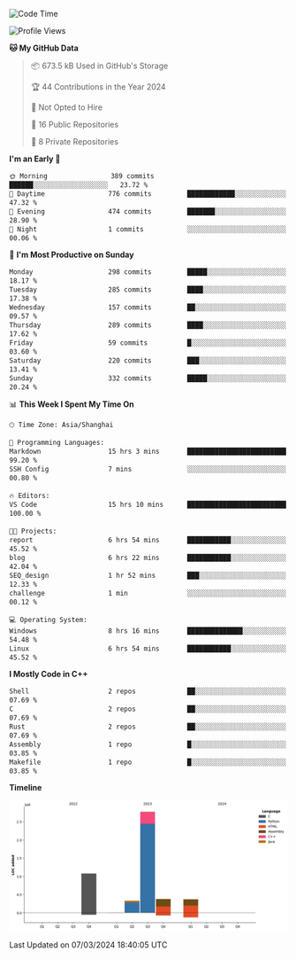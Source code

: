 <!--
**Salvely/Salvely** is a ✨ _special_ ✨ repository because its `README.md` (this file) appears on your GitHub profile.

Here are some ideas to get you started:

- 🔭 I’m currently working on ...
- 🌱 I’m currently learning ...
- 👯 I’m looking to collaborate on ...
- 🤔 I’m looking for help with ...
- 💬 Ask me about ...
- 📫 How to reach me: ...
- 😄 Pronouns: ...
- ⚡ Fun fact: ...
-->

<!--START_SECTION:waka-->
![Code Time](http://img.shields.io/badge/Code%20Time-544%20hrs%2021%20mins-blue)

![Profile Views](http://img.shields.io/badge/Profile%20Views-45-blue)

**🐱 My GitHub Data** 

> 📦 673.5 kB Used in GitHub's Storage 
 > 
> 🏆 44 Contributions in the Year 2024
 > 
> 🚫 Not Opted to Hire
 > 
> 📜 16 Public Repositories 
 > 
> 🔑 8 Private Repositories 
 > 
**I'm an Early 🐤** 

```text
🌞 Morning                389 commits         ██████░░░░░░░░░░░░░░░░░░░   23.72 % 
🌆 Daytime                776 commits         ████████████░░░░░░░░░░░░░   47.32 % 
🌃 Evening                474 commits         ███████░░░░░░░░░░░░░░░░░░   28.90 % 
🌙 Night                  1 commits           ░░░░░░░░░░░░░░░░░░░░░░░░░   00.06 % 
```
📅 **I'm Most Productive on Sunday** 

```text
Monday                   298 commits         █████░░░░░░░░░░░░░░░░░░░░   18.17 % 
Tuesday                  285 commits         ████░░░░░░░░░░░░░░░░░░░░░   17.38 % 
Wednesday                157 commits         ██░░░░░░░░░░░░░░░░░░░░░░░   09.57 % 
Thursday                 289 commits         ████░░░░░░░░░░░░░░░░░░░░░   17.62 % 
Friday                   59 commits          █░░░░░░░░░░░░░░░░░░░░░░░░   03.60 % 
Saturday                 220 commits         ███░░░░░░░░░░░░░░░░░░░░░░   13.41 % 
Sunday                   332 commits         █████░░░░░░░░░░░░░░░░░░░░   20.24 % 
```


📊 **This Week I Spent My Time On** 

```text
🕑︎ Time Zone: Asia/Shanghai

💬 Programming Languages: 
Markdown                 15 hrs 3 mins       █████████████████████████   99.20 % 
SSH Config               7 mins              ░░░░░░░░░░░░░░░░░░░░░░░░░   00.80 % 

🔥 Editors: 
VS Code                  15 hrs 10 mins      █████████████████████████   100.00 % 

🐱‍💻 Projects: 
report                   6 hrs 54 mins       ███████████░░░░░░░░░░░░░░   45.52 % 
blog                     6 hrs 22 mins       ███████████░░░░░░░░░░░░░░   42.04 % 
SEQ_design               1 hr 52 mins        ███░░░░░░░░░░░░░░░░░░░░░░   12.33 % 
challenge                1 min               ░░░░░░░░░░░░░░░░░░░░░░░░░   00.12 % 

💻 Operating System: 
Windows                  8 hrs 16 mins       ██████████████░░░░░░░░░░░   54.48 % 
Linux                    6 hrs 54 mins       ███████████░░░░░░░░░░░░░░   45.52 % 
```

**I Mostly Code in C++** 

```text
Shell                    2 repos             ██░░░░░░░░░░░░░░░░░░░░░░░   07.69 % 
C                        2 repos             ██░░░░░░░░░░░░░░░░░░░░░░░   07.69 % 
Rust                     2 repos             ██░░░░░░░░░░░░░░░░░░░░░░░   07.69 % 
Assembly                 1 repo              █░░░░░░░░░░░░░░░░░░░░░░░░   03.85 % 
Makefile                 1 repo              █░░░░░░░░░░░░░░░░░░░░░░░░   03.85 % 
```



**Timeline**

![Lines of Code chart](https://raw.githubusercontent.com/Salvely/Salvely/main/assets/bar_graph.png)


 Last Updated on 07/03/2024 18:40:05 UTC
<!--END_SECTION:waka-->
<!-- ### [![Typing SVG](https://readme-typing-svg.demolab.com?font=JetBrains+Mono&size=22&pause=1000&width=435&height=70&lines=Hi!+I'm+Wen+Gao.+Nice+to+see+you!)](https://git.io/typing-svg)

[![Salvely's GitHub stats](https://github-readme-stats.vercel.app/api?username=Salvely&count_private=true&show_icons=true&theme=buefy&include_all_commits=true)](https://github.com/anuraghazr/github-readme-stats)
[![Top Langs](https://github-readme-stats.vercel.app/api/top-langs/?username=Salvely)](https://github.com/anuraghazr/github-readme-stats)


![Leetcode Stats](https://leetcard.jacoblin.cool/Salvely?theme=wtf&font=Kameron&ext=activity&show_rank=true)

![](https://komarev.com/ghpvc/?username=Salvely)
-->
